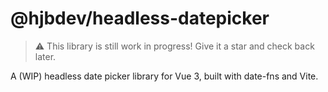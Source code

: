 # @hjbdev/headless-datepicker

> ⚠️ This library is still work in progress! Give it a star and check back later.

A (WIP) headless date picker library for Vue 3, built with date-fns and Vite.